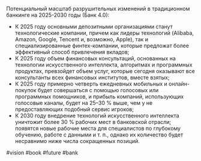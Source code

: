 
Потенциальный масштаб разрушительных изменений в традиционном банкинге на 2025-2030 годы (Банк 4.0):
- К 2025 году основными депозитными организациями станут технологические компании, причем как лидеры технологий (Alibaba, Amazon, Google, Tencent и, возможно, Apple), так и специализированные финтех-компании, которые предложат более эффективный способ привлечения вкладов;
- К 2025 году объем финансовых консультаций, основанных на технологии искусственного интеллекта, алгоритмах и программных продуктах, превзойдет объем услуг, которые сегодня оказывают все консультанты всех финансовых институтов, вместе взятых;
- К 2025 году примерно четверть ежедневных мобильных и онлайн-покупок будет совершаться с помощью голосовых или программных помощников, и прибыль компаний, использующих голосовые каналы, будет на 25–30 % выше, чем у не предоставляющих подобный сервис игроков;
- К 2030 году внедрение технологий искусственного интеллекта уничтожит более 30 % рабочих мест в банковской отрасли; появятся новые рабочие места для специалистов по глубокому обучению, работе с данными и т. п., однако их количество будет несравнимо ниже числа сокращенных позиций. 

#vision #book #future #bank 